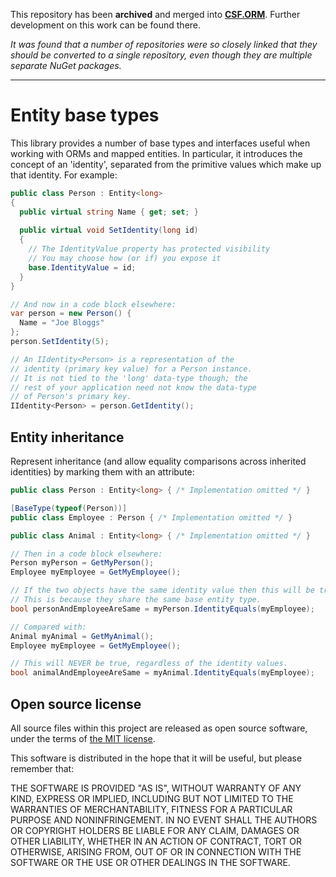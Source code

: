 This repository has been **archived** and merged into **[CSF.ORM](https://github.com/csf-dev/CSF.ORM)**.  Further development on this work can be found there.

*It was found that a number of repositories were so closely linked that they should be converted to a single repository, even though they are multiple separate NuGet packages.*

---

# Entity base types
This library provides a number of base types and interfaces useful when working with ORMs and mapped entities.
In particular, it introduces the concept of an 'identity', separated from the primitive values which make up that identity.
For example:

```csharp
public class Person : Entity<long>
{
  public virtual string Name { get; set; }
  
  public virtual void SetIdentity(long id)
  {
    // The IdentityValue property has protected visibility
    // You may choose how (or if) you expose it
    base.IdentityValue = id;
  }
}

// And now in a code block elsewhere:
var person = new Person() {
  Name = "Joe Bloggs"
};
person.SetIdentity(5);

// An IIdentity<Person> is a representation of the
// identity (primary key value) for a Person instance.
// It is not tied to the 'long' data-type though; the
// rest of your application need not know the data-type
// of Person's primary key.
IIdentity<Person> = person.GetIdentity();
```

## Entity inheritance
Represent inheritance (and allow equality comparisons across inherited identities) by marking them with an attribute:

```csharp
public class Person : Entity<long> { /* Implementation omitted */ }

[BaseType(typeof(Person))]
public class Employee : Person { /* Implementation omitted */ }

public class Animal : Entity<long> { /* Implementation omitted */ }

// Then in a code block elsewhere:
Person myPerson = GetMyPerson();
Employee myEmployee = GetMyEmployee();

// If the two objects have the same identity value then this will be true.
// This is because they share the same base entity type.
bool personAndEmployeeAreSame = myPerson.IdentityEquals(myEmployee);

// Compared with:
Animal myAnimal = GetMyAnimal();
Employee myEmployee = GetMyEmployee();

// This will NEVER be true, regardless of the identity values.
bool animalAndEmployeeAreSame = myAnimal.IdentityEquals(myEmployee);

```

## Open source license
All source files within this project are released as open source software,
under the terms of [the MIT license].

[the MIT license]: http://opensource.org/licenses/MIT

This software is distributed in the hope that it will be useful, but please
remember that:

THE SOFTWARE IS PROVIDED "AS IS", WITHOUT WARRANTY OF ANY KIND, EXPRESS OR
IMPLIED, INCLUDING BUT NOT LIMITED TO THE WARRANTIES OF MERCHANTABILITY,
FITNESS FOR A PARTICULAR PURPOSE AND NONINFRINGEMENT. IN NO EVENT SHALL THE
AUTHORS OR COPYRIGHT HOLDERS BE LIABLE FOR ANY CLAIM, DAMAGES OR OTHER
LIABILITY, WHETHER IN AN ACTION OF CONTRACT, TORT OR OTHERWISE, ARISING FROM,
OUT OF OR IN CONNECTION WITH THE SOFTWARE OR THE USE OR OTHER DEALINGS IN
THE SOFTWARE.
